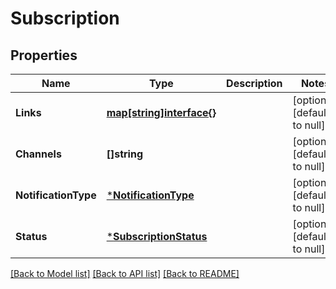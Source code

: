 # Subscription

## Properties
Name | Type | Description | Notes
------------ | ------------- | ------------- | -------------
**Links** | [**map[string]interface{}**](interface{}.md) |  | [optional] [default to null]
**Channels** | **[]string** |  | [optional] [default to null]
**NotificationType** | [***NotificationType**](NotificationType.md) |  | [optional] [default to null]
**Status** | [***SubscriptionStatus**](SubscriptionStatus.md) |  | [optional] [default to null]

[[Back to Model list]](../README.md#documentation-for-models) [[Back to API list]](../README.md#documentation-for-api-endpoints) [[Back to README]](../README.md)

